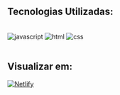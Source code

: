 ## Tecnologias Utilizadas:

 <div style="display: inline_block"><br/>
 <img src="https://img.shields.io/badge/JavaScript-F7DF1E?style=for-the-badge&logo=javascript&logoColor=black" alt="javascript" />  
 <img src="https://img.shields.io/badge/HTML5-E34F26?style=for-the-badge&logo=html5&logoColor=white" alt="html" />
 <img src="https://img.shields.io/badge/CSS3-1572B6?style=for-the-badge&logo=css3&logoColor=white" alt="css" />
 </div><br/>

## Visualizar em:

[![Netlify](https://img.shields.io/badge/netlify-%23000000.svg?style=for-the-badge&logo=netlify&logoColor=#00C7B7)](https://pedrohpfranca-portifolio.netlify.app)
